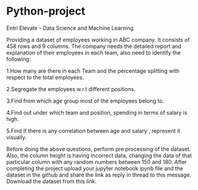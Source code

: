 # Python-project
Entri Elevate - Data Science and Machine Learning

Providing a dataset of employees working in ABC company. It consists of 458 rows and 9 columns. The company needs the detailed report and explanation of their employees in each team, also need to identify the following:

1.How many are there in each Team and the percentage splitting with respect to the total employees.

2.Segregate the employees w.r.t different positions.

3.Find from which age group most of the employees belong to.

4.Find out under which team and position, spending in terms of salary is high.

5.Find if there is any correlation between age and salary , represent it visually.

Before doing the above questions, perform pre processing of the dataset. Also, the column height is having incorrect data, changing the data of that particular column with any random numbers between 150 and 180.
After completing the project upload your jupyter notebook ipynb file and the dataset in the github and share the link as reply in thread to this message.
Download the dataset from this link.


